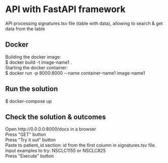 # API with FastAPI framework
API processing signatures.tsv file (table with data), allowing to search & get data from the table<br>

<h2>Docker</h2>
Building the docker image:<br>
$ docker build -t image-name1 .<br>
Starting the docker container:<br>
$ docker run -p 8000:8000 --name container-name1 image-name1<br> 

<h2>Run the solution</h2>
$ docker-compose up<br>

<h2>Check the solution & outcomes</h2>
Open http://0.0.0.0:8000/docs in a browser<br>
Press "GET" button<br>
Press "Try it out" button<br>
Paste to patient_id section: id from the first column in signatures.tsv file. Input examples to try: NSCLC1155 or NSCLC825<br>
Press "Execute" button<br>

